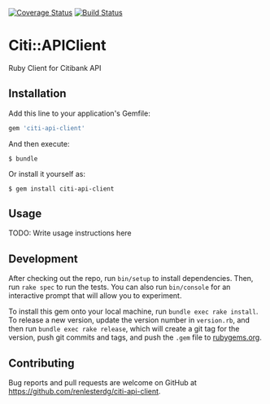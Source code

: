 [![Coverage Status](https://coveralls.io/repos/github/renlesterdg/citi-api-client/badge.svg?branch=master)](https://coveralls.io/github/renlesterdg/citi-api-client?branch=master) [![Build Status](https://travis-ci.org/renlesterdg/citi-api-client.svg?branch=master)](https://travis-ci.org/renlesterdg/citi-api-client)

# Citi::APIClient

Ruby Client for Citibank API

## Installation

Add this line to your application's Gemfile:

```ruby
gem 'citi-api-client'
```

And then execute:

    $ bundle

Or install it yourself as:

    $ gem install citi-api-client

## Usage

TODO: Write usage instructions here

## Development

After checking out the repo, run `bin/setup` to install dependencies. Then, run `rake spec` to run the tests. You can also run `bin/console` for an interactive prompt that will allow you to experiment.

To install this gem onto your local machine, run `bundle exec rake install`. To release a new version, update the version number in `version.rb`, and then run `bundle exec rake release`, which will create a git tag for the version, push git commits and tags, and push the `.gem` file to [rubygems.org](https://rubygems.org).

## Contributing

Bug reports and pull requests are welcome on GitHub at https://github.com/renlesterdg/citi-api-client.
